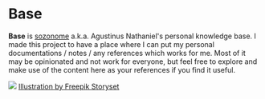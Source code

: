 # Base

**Base** is [sozonome](https://sznm.dev) a.k.a. Agustinus Nathaniel's personal knowledge base. I made this project to have a place where I can put my personal documentations / notes / any references which works for me. Most of it may be opinionated and not work for everyone, but feel free to explore and make use of the content here as your references if you find it useful.

![](/images/Book%20lover-amico.svg)
<a href="https://storyset.com/education">Illustration by Freepik Storyset</a>